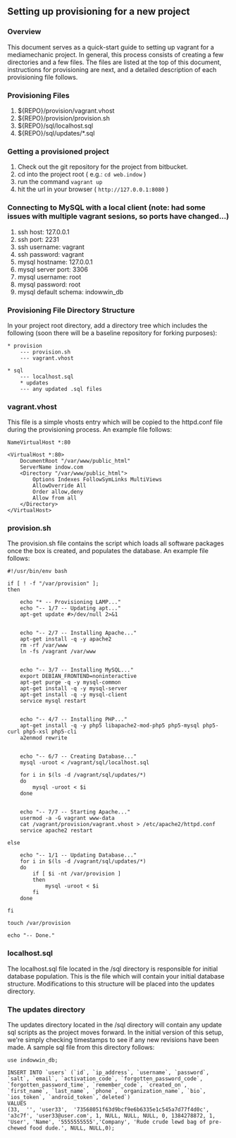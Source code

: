## Setting up provisioning for a new project

### Overview

This document serves as a quick-start guide to setting up vagrant for a mediamechanic project. In general, this process consists of creating a few directories and a few files. The files are listed at the top of this document, instructions for provisioning are next,  and a detailed description of each provisioning file follows.
    
### Provisioning Files
1. ${REPO}/provision/vagrant.vhost
2. ${REPO}/provision/provision.sh
3. ${REPO}/sql/localhost.sql
4. ${REPO}/sql/updates/*.sql 

### Getting a provisioned project

1. Check out the git repository for the project from bitbucket.
2. cd into the project root ( e.g.: `cd web.indow` )
3. run the command `vagrant up`
4. hit the url in your browser ( `http://127.0.0.1:8080` )

### Connecting to MySQL with a local client (note: had some issues with multiple vagrant sesions, so ports have changed...)

1. ssh host: 127.0.0.1
2. ssh port: 2231
3. ssh username: vagrant
4. ssh password: vagrant
5. mysql hostname: 127.0.0.1
6. mysql server port: 3306
7. mysql username: root
8. mysql password: root
9. mysql default schema: indowwin_db

### Provisioning File Directory Structure
In your project root directory, add a directory tree which includes the following (soon there will be a baseline repository for forking purposes):

    * provision
        --- provision.sh
        --- vagrant.vhost
    
    * sql
        --- localhost.sql
        * updates
        --- any updated .sql files
        


### vagrant.vhost
 
This file is a simple vhosts entry which will be copied to the httpd.conf file during the provisioning process. An example file follows:

    NameVirtualHost *:80
    
    <VirtualHost *:80>
        DocumentRoot "/var/www/public_html"
        ServerName indow.com
        <Directory "/var/www/public_html">
            Options Indexes FollowSymLinks MultiViews
            AllowOverride All
            Order allow,deny
            Allow from all
        </Directory>
    </VirtualHost>
 
### provision.sh
 
 The provision.sh file contains the script which loads all software packages once the box is created, and populates the database. An example file follows:
 
    #!/usr/bin/env bash

    if [ ! -f "/var/provision" ];
    then
    
        echo "* -- Provisioning LAMP..."
        echo "-- 1/7 -- Updating apt..."
        apt-get update #>/dev/null 2>&1
    
    
        echo "-- 2/7 -- Installing Apache..."
        apt-get install -q -y apache2
        rm -rf /var/www
        ln -fs /vagrant /var/www
    
    
        echo "-- 3/7 -- Installing MySQL..."
        export DEBIAN_FRONTEND=noninteractive
        apt-get purge -q -y mysql-common
        apt-get install -q -y mysql-server
        apt-get install -q -y mysql-client
        service mysql restart
    
    
        echo "-- 4/7 -- Installing PHP..."
        apt-get install -q -y php5 libapache2-mod-php5 php5-mysql php5-curl php5-xsl php5-cli
        a2enmod rewrite
    
    
        echo "-- 6/7 -- Creating Database..."
        mysql -uroot < /vagrant/sql/localhost.sql
    
        for i in $(ls -d /vagrant/sql/updates/*)
        do  
            mysql -uroot < $i
        done
    
    
        echo "-- 7/7 -- Starting Apache..."
        usermod -a -G vagrant www-data
        cat /vagrant/provision/vagrant.vhost > /etc/apache2/httpd.conf
        service apache2 restart
    
    else
    
        echo "-- 1/1 -- Updating Database..."
        for i in $(ls -d /vagrant/sql/updates/*)
        do  
            if [ $i -nt /var/provision ]
            then
                mysql -uroot < $i
            fi  
        done
    
    fi
    
    touch /var/provision
    
    echo "-- Done."
    
### localhost.sql
 
The localhost.sql file located in the /sql directory is responsible for initial database population. This is the file which will contain your initial database structure. Modifications to this structure will be placed into the updates directory.

### The updates directory
The updates directory located in the /sql directory will contain any update sql scripts as the project moves forward. In the initial version of this setup, we're simply checking timestamps to see if any new revisions have been made. A sample sql file from this directory follows:

    use indowwin_db;
    
    INSERT INTO `users` (`id`, `ip_address`, `username`, `password`, `salt`, `email`, `activation_code`, `forgotten_password_code`, `forgotten_password_time`, `remember_code`, `created_on`, `first_name`, `last_name`, `phone`, `organization_name`, `bio`, `ios_token`, `android_token`,`deleted`) 
    VALUES
    (33,  '', 'user33',  '73568051f63d9bcf9e6b6335e1c545a7d77f4d0c', 'a3c7f', 'user33@user.com', 1, NULL, NULL, NULL, 0, 1384278872, 1, 'User', 'Name', '5555555555','Company', 'Rude crude lewd bag of pre-chewed food dude.', NULL, NULL,0);
